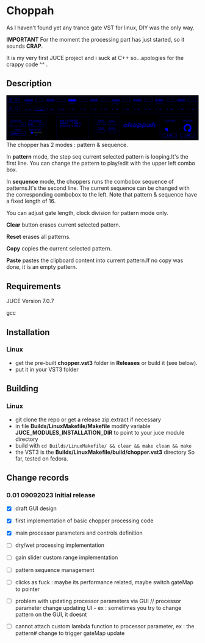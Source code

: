 # Choppah

As I haven't found yet any trance gate VST for linux, DIY was the only way.

**IMPORTANT** For the moment the processing part has just started, so it sounds **CRAP**.

It is my very first JUCE project and i suck at C++ so...apologies for the crappy code ^^ .

## Description
![alt text](Ressources/images/GUI.png)
The chopper has 2 modes : pattern & sequence.

In **pattern** mode, the step seq current selected pattern is looping.It's the first line. 
You can change the pattern to play/edit with the upper left combo box.

In **sequence** mode, the choppers runs the combobox sequence of patterns.It's the second line.
The current sequence can be changed with the corresponding combobox to the left.
Note that pattern & sequence have a fixed length of 16.

You can adjust gate length, clock division for pattern mode only.

**Clear** button erases current selected pattern.

**Reset** erases all patterns.

**Copy** copies the current selected pattern.

**Paste** pastes the clipboard content into current pattern.If no copy was done, it is an empty pattern.

## Requirements
JUCE Version 7.0.7

gcc

## Installation
### Linux
 - get the pre-built **chopper.vst3** folder in **Releases** or build it (see below).
 - put it in your VST3 folder

## Building 
### Linux
 - git clone the repo or get a release zip.extract if necessary
 - in file **Builds/LinuxMakefile/Makefile** modify variable **JUCE_MODULES_INSTALLATION_DIR** to point to your juce module directory
 - build with `cd Builds/LinuxMakefile/ && clear && make clean && make`
 - the VST3 is the  **Builds/LinuxMakefile/build/chopper.vst3** directory
So far, tested on fedora.

  
## Change records
### 0.01 09092023 Initial release
- [x] draft GUI design
- [x] first implementation of basic chopper processing code
- [x] main processor parameters and controls definition
- [ ] dry/wet processing implementation
- [ ] gain slider custom range implementation
- [ ] pattern sequence management
- [ ] clicks as fuck : maybe its performance related, maybe switch gateMap to pointer
- [ ] problem with updating processor parameters via GUI // processor parameter change updating UI - ex : sometimes you try to change pattern on the GUI, it doesnt
- [ ] cannot attach custom lambda function to processor parameter, ex : the pattern# change to trigger gateMap update 



